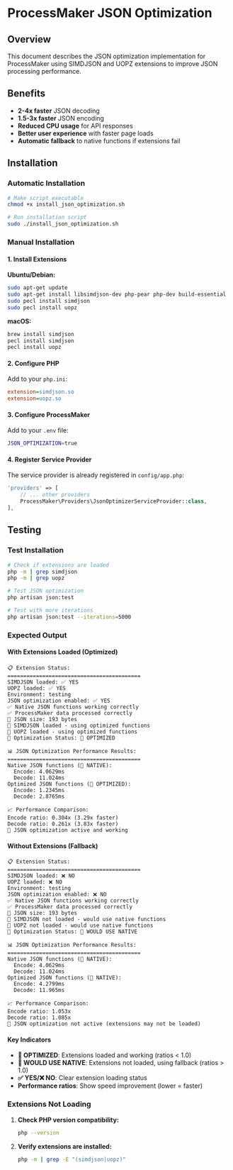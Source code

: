 # ProcessMaker JSON Optimization

## Overview

This document describes the JSON optimization implementation for ProcessMaker using SIMDJSON and UOPZ extensions to improve JSON processing performance.

## Benefits

- **2-4x faster** JSON decoding
- **1.5-3x faster** JSON encoding
- **Reduced CPU usage** for API responses
- **Better user experience** with faster page loads
- **Automatic fallback** to native functions if extensions fail

## Installation

### Automatic Installation

```bash
# Make script executable
chmod +x install_json_optimization.sh

# Run installation script
sudo ./install_json_optimization.sh
```

### Manual Installation

#### 1. Install Extensions

**Ubuntu/Debian:**
```bash
sudo apt-get update
sudo apt-get install libsimdjson-dev php-pear php-dev build-essential
sudo pecl install simdjson
sudo pecl install uopz
```

**macOS:**
```bash
brew install simdjson
pecl install simdjson
pecl install uopz
```

#### 2. Configure PHP

Add to your `php.ini`:
```ini
extension=simdjson.so
extension=uopz.so
```

#### 3. Configure ProcessMaker

Add to your `.env` file:
```bash
JSON_OPTIMIZATION=true
```

#### 4. Register Service Provider

The service provider is already registered in `config/app.php`:
```php
'providers' => [
    // ... other providers
    ProcessMaker\Providers\JsonOptimizerServiceProvider::class,
],
```

## Testing

### Test Installation

```bash
# Check if extensions are loaded
php -m | grep simdjson
php -m | grep uopz

# Test JSON optimization
php artisan json:test

# Test with more iterations
php artisan json:test --iterations=5000
```

### Expected Output

#### With Extensions Loaded (Optimized)

```
📋 Extension Status:
==========================================
SIMDJSON loaded: ✅ YES
UOPZ loaded: ✅ YES
Environment: testing
JSON optimization enabled: ✅ YES
✅ Native JSON functions working correctly
✅ ProcessMaker data processed correctly
📏 JSON size: 193 bytes
📝 SIMDJSON loaded - using optimized functions
📝 UOPZ loaded - using optimized functions
🎯 Optimization Status: 🚀 OPTIMIZED

📊 JSON Optimization Performance Results:
==========================================
Native JSON functions (📝 NATIVE):
  Encode: 4.0629ms
  Decode: 11.024ms
Optimized JSON functions (🚀 OPTIMIZED):
  Encode: 1.2345ms
  Decode: 2.8765ms

📈 Performance Comparison:
Encode ratio: 0.304x (3.29x faster)
Decode ratio: 0.261x (3.83x faster)
🚀 JSON optimization active and working
```

#### Without Extensions (Fallback)

```
📋 Extension Status:
==========================================
SIMDJSON loaded: ❌ NO
UOPZ loaded: ❌ NO
Environment: testing
JSON optimization enabled: ❌ NO
✅ Native JSON functions working correctly
✅ ProcessMaker data processed correctly
📏 JSON size: 193 bytes
📝 SIMDJSON not loaded - would use native functions
📝 UOPZ not loaded - would use native functions
🎯 Optimization Status: 📝 WOULD USE NATIVE

📊 JSON Optimization Performance Results:
==========================================
Native JSON functions (📝 NATIVE):
  Encode: 4.0629ms
  Decode: 11.024ms
Optimized JSON functions (📝 NATIVE):
  Encode: 4.2799ms
  Decode: 11.965ms

📈 Performance Comparison:
Encode ratio: 1.053x
Decode ratio: 1.085x
📝 JSON optimization not active (extensions may not be loaded)
```

#### Key Indicators

- **🚀 OPTIMIZED**: Extensions loaded and working (ratios < 1.0)
- **📝 WOULD USE NATIVE**: Extensions not loaded, using fallback (ratios > 1.0)
- **✅ YES/❌ NO**: Clear extension loading status
- **Performance ratios**: Show speed improvement (lower = faster)

### Extensions Not Loading

1. **Check PHP version compatibility:**
   ```bash
   php --version
   ```

2. **Verify extensions are installed:**
   ```bash
   php -m | grep -E "(simdjson|uopz)"
   ```